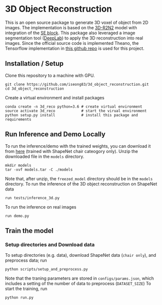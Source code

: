 # 3D Object Reconstruction
This is an open source package to generate 3D voxel of object from 2D images. The implementation is based on the [3D-R2N2][1] model with integration of the [SE block][2]. This package also leveraged a image segmentation tool ([DeepLab][4]) to apply the 3D reconstruction into real images. Since the official source code is implemented Theano, the Tensorflow implementation in [this github repo][3] is used for this project. 
<!--
## Demo
This project result can be viewed in [here][0]. Note that this demo is running on CPU (m4.xlarge in AWS). 
-->
## Installation / Setup
Clone this repository to a machine with GPU.
```
git clone https://github.com/iseong83/3d_object_reconstruction.git
cd 3d_object_reconstruction
```
Create a virtual environment and install packages
```
conda create -n 3d_reco python=3.6 # create virtual environment
source activate 3d_reco            # start the virual environment
python setup.py install            # install this package and requirements
```

## Run Inference and Demo Locally
To run the inference/demo with the trained weights, you can download it from [here][5] (trained with ShapeNet chair cateogory only). 
Unzip the downloaded file in the `models` directory. 
```
mkdir models
tar -xvf models.tar -C ./models
```
Note that, after unzip, the `freezed_model` directory should be in the `models` directory.
To run the inference of the 3D object reconstruction on ShapeNet data
```
run tests/inference_3d.py
```
To run the inference on real images
```
run demo.py
```

## Train the model
### Setup directories and Download data
To setup directories (e.g. data), download ShapeNet data (`chair only`), and preprocess data; run
```
python scripts/setup_and_preprocess.py
```
Note that the traning parameters are stored in `configs/params.json`, which includes a setting of the number of data to preprocess (`DATASET_SIZE`)
To start the training, run
```
python run.py
```

[0]: http://34.220.155.13:8501/
[1]: https://arxiv.org/abs/1604.00449
[2]: https://arxiv.org/abs/1709.01507
[3]: https://github.com/micmelesse/3D-reconstruction-with-Neural-Networks.git
[4]: https://arxiv.org/abs/1802.02611
[5]: https://drive.google.com/file/d/1huRGy5vbZUlWWeTGDWiXPAK_6Kbz3vAE/view?usp=sharing
